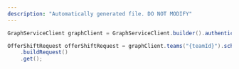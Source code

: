 ```yaml
---
description: "Automatically generated file. DO NOT MODIFY"
---
```

<!-- markdownlint-disable MD041 -->

```java
GraphServiceClient graphClient = GraphServiceClient.builder().authenticationProvider( authProvider ).buildClient();

OfferShiftRequest offerShiftRequest = graphClient.teams("{teamId}").schedule().offerShiftRequests("{offerShiftRequestId}")
    .buildRequest()
    .get();
```
